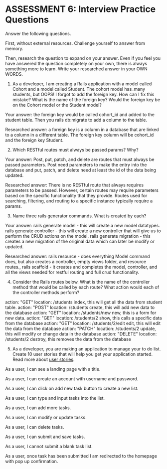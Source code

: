 # ASSESSMENT 6: Interview Practice Questions

Answer the following questions.

First, without external resources. Challenge yourself to answer from memory.

Then, research the question to expand on your answer. Even if you feel you have answered the question completely on your own, there is always something more to learn. Write your researched answer in your OWN WORDS.

1. As a developer, I am creating a Rails application with a model called Cohort and a model called Student. The cohort model has_many students, but OOPS! I forgot to add the foreign key. How can I fix this mistake? What is the name of the foreign key? Would the foreign key be on the Cohort model or the Student model?

Your answer: the foreign key would be called cohort_id and added to the student table. Then you rails db:migrate to add a column to the table.

Researched answer: a foreign key is a column in a database that are linked to a column in a different table. The foreign key column will be cohort_id and the foreign key Student.

2. Which RESTful routes must always be passed params? Why?

Your answer: Post, put, patch, and delete are routes that must always be passed parameters. Post need parameters to make the entry into the database and put, patch, and delete need at least the id of the data being updated.

Researched answer: There is no RESTful route that always requires parameters to be passed. However, certain routes may require parameters based on the specific functionality that they provide. Routes used for searching, filtering, and routing to a specific instance typically require a params.

3. Name three rails generator commands. What is created by each?

Your answer: rails generate model - this will create a new model datatypes.
rails generate controller - this will create a new controller that will give us to perform the CRUD actions on the model.
rails generate migration - this creates a new migration of the original data which can later be modify or updated.

Researched answer: rails resource - does everything Model command does, but also creates a controller, empty views folder, and resource routes., rails scaffold - it creates and completes the model, controller, and all the views needed for restful routing and full crud functionality.

4. Consider the Rails routes below. What is the name of the controller method that would be called by each route? What action would each of the controller methods perform?

action: "GET" location: /students
index, this will get all the data from student table.
action: "POST" location: /students
create, this will add new data to the database
action: "GET" location: /students/new
new, this is a form for new data.
action: "GET" location: /students/2
show, this calls a specific data from the database
action: "GET" location: /students/2/edit
edit, this will edit the data from the database
action: "PATCH" location: /students/2
update, this will modify or change data in the database
action: "DELETE" location: /students/2
destroy, this removes the data from the database

5. As a developer, you are making an application to manage your to do list. Create 10 user stories that will help you get your application started. Read more about [user stories](https://www.atlassian.com/agile/project-management/user-stories).

As a user, I can see a landing page with a title.

As a user, I can create an account with username and password.

As a user, I can click on add new task button to create a new list.

As a user, I can type and input tasks into the list.

As a user, I can add more tasks.

As a user, I can modify or update tasks.

As a user, I can delete tasks.

As a user, I can submit and save tasks.

As a user, I cannot submit a blank task list.

As a user, once task has been submitted I am redirected to the homepage with pop up confirmation.

